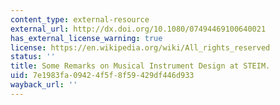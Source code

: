 ```yaml
---
content_type: external-resource
external_url: http://dx.doi.org/10.1080/07494469100640021
has_external_license_warning: true
license: https://en.wikipedia.org/wiki/All_rights_reserved
status: ''
title: Some Remarks on Musical Instrument Design at STEIM.
uid: 7e1983fa-0942-4f5f-8f59-429df446d933
wayback_url: ''
---
```


